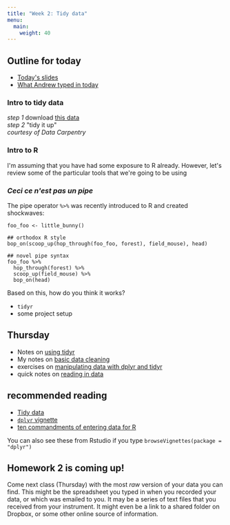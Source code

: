 ```yaml
---
title: "Week 2: Tidy data"
menu: 
  main:
    weight: 40
---
```


## Outline for today

* [Today's slides](/slides/munging_presentation.html)  
* [What Andrew typed in today](../03_demo)


### Intro to tidy data
*step 1* download [this data](https://www.dropbox.com/s/5ncuacnd3arjitc/survey_data_tabs.xls?dl=0)  
*step 2* "tidy it up"  
_courtesy of Data Carpentry_

### Intro to R

I'm assuming that you have had some exposure to R already. However, let's review some of the particular tools that we're going to be using

### _Ceci ce n'est pas un pipe_

The pipe operator `%>%` was recently introduced to R and created shockwaves:

```
foo_foo <- little_bunny()

## orthodox R style
bop_on(scoop_up(hop_through(foo_foo, forest), field_mouse), head)

## novel pipe syntax
foo_foo %>%
  hop_through(forest) %>%
  scoop_up(field_mouse) %>%
  bop_on(head)
```
Based on this, how do you think it works?


* `tidyr`
* some project setup

## Thursday

* Notes on [using tidyr](../04_munge02)
* My notes on [basic data cleaning](../tidyr)
* exercises on [manipulating data with dplyr and tidyr](../exercises)
* quick notes on [reading in data](../04_reading)


## recommended reading 

* [Tidy data](http://vita.had.co.nz/papers/tidy-data.pdf)
* [`dplyr` vignette](https://cran.rstudio.com/web/packages/dplyr/vignettes/introduction.html) 
* [ten commandments of entering data for R](http://www.seascapemodels.org/rstats/rspatial/2015/11/13/data-commandments.html)

You can also see these from Rstudio if you type `browseVignettes(package = "dplyr")`

## Homework 2 is coming up! 

Come next class (Thursday) with the most _raw_ version of your data you can find. This might be the spreadsheet you typed in when you recorded your data, or which was emailed to you. It may be a series of text files that you received from your instrument. It might even be a link to a shared folder on Dropbox, or some other online source of information.

